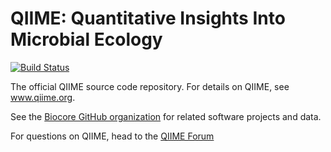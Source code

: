 QIIME: Quantitative Insights Into Microbial Ecology
===================================================

[![Build Status](http://ci.qiime.org/job/QIIME/badge/icon)](http://ci.qiime.org/job/QIIME/)

The official QIIME source code repository. For details on QIIME, see www.qiime.org. 

See the [Biocore GitHub organization](https://github.com/biocore) for related software projects and data.

For questions on QIIME, head to the [QIIME Forum](https://groups.google.com/forum/#!forum/qiime-forum)
